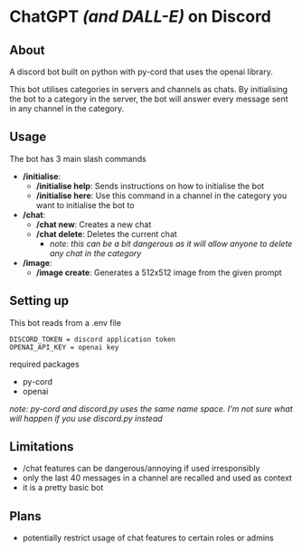 # ChatGPT *(and DALL-E)* on Discord

## About
A discord bot built on python with py-cord that uses the openai library.

This bot utilises categories in servers and channels as chats. By initialising the bot to a category in the server, the bot will answer every message sent in any channel in the category.

## Usage

The bot has 3 main slash commands

- **/initialise**: 
    - **/initialise help**: Sends instructions on how to initialise the bot
    - **/initialise here**: Use this command in a channel in the category you want to initialise the bot to
- **/chat**:
    - **/chat new**: Creates a new chat
    - **/chat delete**: Deletes the current chat
        - *note: this can be a bit dangerous as it will allow anyone to delete any chat in the category*
- **/image**:
    - **/image create**: Generates a 512x512 image from the given prompt

## Setting up
This bot reads from a .env file

```
DISCORD_TOKEN = discord application token
OPENAI_API_KEY = openai key
```

required packages
- py-cord
- openai

*note: py-cord and discord.py uses the same name space. I'm not sure what will happen if you use discord.py instead*

## Limitations

- /chat features can be dangerous/annoying if used irresponsibly
- only the last 40 messages in a channel are recalled and used as context
- it is a pretty basic bot

## Plans

- potentially restrict usage of chat features to certain roles or admins